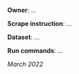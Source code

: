 **Owner**: ...
 
**Scrape instruction**: ...

**Dataset**: ...

**Run commands**: ...

_March 2022_
